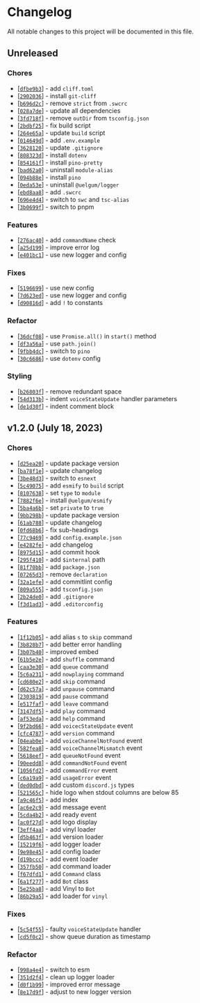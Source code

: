 # Changelog
All notable changes to this project will be documented in this file.

## Unreleased
### Chores
- [[`dfbe9b3`](https://github.com/wgumenyuk/test/commit/dfbe9b362432794db2f6f1ec6118389fd39c546b)] - add `cliff.toml`
- [[`2902036`](https://github.com/wgumenyuk/test/commit/2902036d98080435a034a82a6df69b6ebdd1e10a)] - install `git-cliff`
- [[`b696d2c`](https://github.com/wgumenyuk/test/commit/b696d2c1cc90889949e763b2a210f4be42ebf4de)] - remove `strict` from `.swcrc`
- [[`028a7de`](https://github.com/wgumenyuk/test/commit/028a7de6cd2d03ba6faa6c1c42ec24aff6dcbb45)] - update all dependencies
- [[`3fd718f`](https://github.com/wgumenyuk/test/commit/3fd718f30bcd29b7b41ff48ad2cdda7afda81b6a)] - remove `outDir` from `tsconfig.json`
- [[`2bdbf25`](https://github.com/wgumenyuk/test/commit/2bdbf25f24662a3a6a83f67e7b4e8c1b017f2c62)] - fix build script
- [[`264e65a`](https://github.com/wgumenyuk/test/commit/264e65af15186469695df4aae32a6cb5b5c158a5)] - update `build` script
- [[`014649d`](https://github.com/wgumenyuk/test/commit/014649dea1dd990f251d4d181f04f4ebb2fcc5fa)] - add `.env.example`
- [[`3628120`](https://github.com/wgumenyuk/test/commit/362812040b88f6b50e4f8be0f2deb788697e5f28)] - update `.gitignore`
- [[`808323d`](https://github.com/wgumenyuk/test/commit/808323dd874ae20d8465bfd9a15acb0474a718a1)] - install `dotenv`
- [[`854161f`](https://github.com/wgumenyuk/test/commit/854161fd606af40fc81748702994b8e89ac6f18d)] - install `pino-pretty`
- [[`bad62a0`](https://github.com/wgumenyuk/test/commit/bad62a037c3f323cfb658b9376c25a9e0062a98f)] - uninstall `module-alias`
- [[`094b88e`](https://github.com/wgumenyuk/test/commit/094b88eb1fa225df705762ab6ef9fb0dc0d2866b)] - install `pino`
- [[`0eda53e`](https://github.com/wgumenyuk/test/commit/0eda53e714312f03481035a48068d39fa8176f7c)] - uninstall `@uelgum/logger`
- [[`ebd8aa8`](https://github.com/wgumenyuk/test/commit/ebd8aa8ea65de53cfcd65a451cb3b84549bd6714)] - add `.swcrc`
- [[`696e4d4`](https://github.com/wgumenyuk/test/commit/696e4d45929720e1201b60d5057a8487afbc4d73)] - switch to `swc` and `tsc-alias`
- [[`3b0699f`](https://github.com/wgumenyuk/test/commit/3b0699fb432215ca98403dc0dbc38a8146ab4060)] - switch to pnpm

### Features
- [[`276ac40`](https://github.com/wgumenyuk/test/commit/276ac4081264b63b6c3d86d977c6070ffcb427a6)] - add `commandName` check
- [[`a25d199`](https://github.com/wgumenyuk/test/commit/a25d19971438ca8aad91c9f841dda49905019884)] - improve error log
- [[`e401bc1`](https://github.com/wgumenyuk/test/commit/e401bc130a803a6f5d3cd93dde897e59591cafa2)] - use new logger and config

### Fixes
- [[`5196699`](https://github.com/wgumenyuk/test/commit/51966990ed323f54baf3e15541d30d801dd8e822)] - use new config
- [[`7d623ed`](https://github.com/wgumenyuk/test/commit/7d623ed63c7c0fb3c3d54beff21df8a1ef01b557)] - use new logger and config
- [[`d90816d`](https://github.com/wgumenyuk/test/commit/d90816d138b3dee714f2a3dda2dcc82ff318e0d6)] - add `!` to constants

### Refactor
- [[`36dcf08`](https://github.com/wgumenyuk/test/commit/36dcf0839d10aac1d218213ab758a1ceb5371907)] - use `Promise.all()` in `start()` method
- [[`df3a56a`](https://github.com/wgumenyuk/test/commit/df3a56ab1cefc00530b2de55e560ea3398d43349)] - use `path.join()`
- [[`9fbb4dc`](https://github.com/wgumenyuk/test/commit/9fbb4dca61c1de283e5bc35a25b6c21ca24f58c6)] - switch to `pino`
- [[`30c6686`](https://github.com/wgumenyuk/test/commit/30c668628620d9bc4aaae3cb53d4d86fe8b8aafe)] - use `dotenv` config

### Styling
- [[`b26803f`](https://github.com/wgumenyuk/test/commit/b26803f975eea5cb272923329264dbee7c99d070)] - remove redundant space
- [[`54d313b`](https://github.com/wgumenyuk/test/commit/54d313bfb2da79612fbc60c0793eaaa1d6c92e22)] - indent `voiceStateUpdate` handler parameters
- [[`de1d30f`](https://github.com/wgumenyuk/test/commit/de1d30f09fa2ee086fca34746368ec54a2a5ec30)] - indent comment block

## v1.2.0 (July 18, 2023)
### Chores
- [[`d25ea20`](https://github.com/wgumenyuk/test/commit/d25ea2020430a74b3645d457cb3bb711cdbf2ab5)] - update package version
- [[`ba78f1e`](https://github.com/wgumenyuk/test/commit/ba78f1e28871617a98452359337b278a64bd7b72)] - update changelog
- [[`3be48d3`](https://github.com/wgumenyuk/test/commit/3be48d36b2c03d2329dfd31013b424f94399e4e5)] - switch to `esnext`
- [[`5c49075`](https://github.com/wgumenyuk/test/commit/5c49075bcb7a49f5f04ba75e94bb5474a41b809a)] - add `esmify` to `build` script
- [[`8107638`](https://github.com/wgumenyuk/test/commit/81076388880df4765a2d8f9c17a4907fb754f486)] - set `type` to `module`
- [[`7882f6e`](https://github.com/wgumenyuk/test/commit/7882f6e5ff6c4eebd57ed942f9153ca0c71dab33)] - install `@uelgum/esmify`
- [[`5ba4a6b`](https://github.com/wgumenyuk/test/commit/5ba4a6b17bd38b0ad12666af605f9f21e07397e4)] - set `private` to `true`
- [[`9bb298b`](https://github.com/wgumenyuk/test/commit/9bb298b584d0351da539698457a329f75af6fa34)] - update package version
- [[`61ab788`](https://github.com/wgumenyuk/test/commit/61ab7887a34f5eaebe79139c51ff36b1b76487a3)] - update changelog
- [[`0fd68b6`](https://github.com/wgumenyuk/test/commit/0fd68b6f42b44444d0d351c6d4726e1ae94c435a)] - fix sub-headings
- [[`77c9469`](https://github.com/wgumenyuk/test/commit/77c9469ad23edf26d808ef85f7f8b5ba930eb898)] - add `config.example.json`
- [[`e4282fe`](https://github.com/wgumenyuk/test/commit/e4282fe861acaedd54f1ddea7c90c4cc560a35df)] - add changelog
- [[`8975d15`](https://github.com/wgumenyuk/test/commit/8975d15c033aa0ec3951bef0e3701ca19c7e23a5)] - add commit hook
- [[`295f410`](https://github.com/wgumenyuk/test/commit/295f41035570c207f3dc3d285261a2283f46f550)] - add `$internal` path
- [[`81f70bb`](https://github.com/wgumenyuk/test/commit/81f70bbcf13b0635af3b9c34f2edab5788f1a443)] - add `package.json`
- [[`07265d3`](https://github.com/wgumenyuk/test/commit/07265d3307788a024a7f2ebf387b254112057eda)] - remove `declaration`
- [[`32a1efe`](https://github.com/wgumenyuk/test/commit/32a1efe2aed25a8daf9bd2e55068f737cb6f8147)] - add commitlint config
- [[`809a555`](https://github.com/wgumenyuk/test/commit/809a55503ba42ad8196d3924c3d1750b6667b064)] - add `tsconfig.json`
- [[`2b24de0`](https://github.com/wgumenyuk/test/commit/2b24de04be6001c3e7f102dbcd8c9e3de755f3c6)] - add `.gitignore`
- [[`f3d1ad3`](https://github.com/wgumenyuk/test/commit/f3d1ad3cee933282baff4370ffcfe3ec0f277a7a)] - add `.editorconfig`

### Features
- [[`1f12b05`](https://github.com/wgumenyuk/test/commit/1f12b051d940d2d720bddbc2f9625a0866d953d3)] - add alias `s` to `skip` command
- [[`3b828b7`](https://github.com/wgumenyuk/test/commit/3b828b73b2deaae6829998164f6018ead1466699)] - add better error handling
- [[`3b07b40`](https://github.com/wgumenyuk/test/commit/3b07b40b171d14451482e5441b40a43a6c1e9993)] - improved embed
- [[`61b5e2e`](https://github.com/wgumenyuk/test/commit/61b5e2e865a4df3ea2f44fdfd499d3c6f7d2b7d5)] - add `shuffle` command
- [[`caa3e30`](https://github.com/wgumenyuk/test/commit/caa3e305af7c4ca3b23d586c890c3155ac45d99d)] - add `queue` command
- [[`5c6a231`](https://github.com/wgumenyuk/test/commit/5c6a23170e3513945d67dcdcb779a925013afce3)] - add `nowplaying` command
- [[`cd680e2`](https://github.com/wgumenyuk/test/commit/cd680e29df73923f019b85d8f7c695bca56f9778)] - add `skip` command
- [[`d62c57a`](https://github.com/wgumenyuk/test/commit/d62c57a23c2291855a93d188f6774a93f8098de3)] - add `unpause` command
- [[`2303819`](https://github.com/wgumenyuk/test/commit/2303819754ddda56100bf27c9b6b1145517626fa)] - add `pause` command
- [[`e517faf`](https://github.com/wgumenyuk/test/commit/e517faf506608177238fd28ffd8b6212568d0943)] - add `leave` command
- [[`3147df5`](https://github.com/wgumenyuk/test/commit/3147df51a21b0a54792ce064025b18996fbf977e)] - add `play` command
- [[`af53eda`](https://github.com/wgumenyuk/test/commit/af53edada31dfde21ecf05c079e7356980056a7f)] - add `help` command
- [[`9f2bd66`](https://github.com/wgumenyuk/test/commit/9f2bd66a1f15f3b446225bf485de8c7b7e1456a5)] - add `voicecStateUpdate` event
- [[`cfc4787`](https://github.com/wgumenyuk/test/commit/cfc478741bee043a226d27ef696af69c5c35c967)] - add `version` command
- [[`04eab0e`](https://github.com/wgumenyuk/test/commit/04eab0ef2c2ecd8c95259bc5fbd092981dec3d54)] - add `voiceChannelNotFound` event
- [[`582fea8`](https://github.com/wgumenyuk/test/commit/582fea8be15413bd1b0e307130c2f4b598576ff9)] - add `voiceChannelMismatch` event
- [[`5618eef`](https://github.com/wgumenyuk/test/commit/5618eefc289ef0f9030b648c9a14d828d750ff1d)] - add `queueNotFound` event
- [[`90eedd8`](https://github.com/wgumenyuk/test/commit/90eedd8c5a691f43c54bc135a733b601ba67aa39)] - add `commandNotFound` event
- [[`1056fd2`](https://github.com/wgumenyuk/test/commit/1056fd29fb6b478363bf631190907e37d42a5f05)] - add `commandError` event
- [[`c6a19a9`](https://github.com/wgumenyuk/test/commit/c6a19a96d759e9ef88cf524facaf3ac8f1c244fa)] - add `usageError` event
- [[`ded0dbd`](https://github.com/wgumenyuk/test/commit/ded0dbd57a4f91e965c893ec3c1a1da2535c044b)] - add custom `discord.js` types
- [[`521565c`](https://github.com/wgumenyuk/test/commit/521565c924b635373be03bc4ff1cbc69451b706d)] - hide logo when stdout columns are below 85
- [[`a9c46f5`](https://github.com/wgumenyuk/test/commit/a9c46f5f3a951f1c00d6efa3dedd33ec978d4ad8)] - add index
- [[`ac6e2c9`](https://github.com/wgumenyuk/test/commit/ac6e2c95180a989255d83e1ad2373e1863cdc416)] - add message event
- [[`5cda4b2`](https://github.com/wgumenyuk/test/commit/5cda4b287487551b42d2b9beb8935fb388448bfe)] - add ready event
- [[`ac0f27d`](https://github.com/wgumenyuk/test/commit/ac0f27d00074e8d0758534153b8c79025650d18f)] - add logo display
- [[`3eff4aa`](https://github.com/wgumenyuk/test/commit/3eff4aac2ca076bc3979c4285e09885a53dcede6)] - add vinyl loader
- [[`d5b463f`](https://github.com/wgumenyuk/test/commit/d5b463fc9e221b64a55deaca2ec34af15ff03e6b)] - add version loader
- [[`15219f6`](https://github.com/wgumenyuk/test/commit/15219f6036d35188324c36490fa94dea5a61007c)] - add logger loader
- [[`9e98e45`](https://github.com/wgumenyuk/test/commit/9e98e45b6f9e64d1d09cfedaa9ff9f82a3fadc7f)] - add config loader
- [[`d19bccc`](https://github.com/wgumenyuk/test/commit/d19bccc6bbde199dd7db0d884ed3302de16242d2)] - add event loader
- [[`357fb50`](https://github.com/wgumenyuk/test/commit/357fb504272e78c1df967d21073c69c343060ea5)] - add command loader
- [[`f67dfd1`](https://github.com/wgumenyuk/test/commit/f67dfd126a5c7bc3800c9e26693006a16e7fc411)] - add `Command` class
- [[`6a1f277`](https://github.com/wgumenyuk/test/commit/6a1f2776daf6b72fcc5b279db807a7cfd0ee27cb)] - add `Bot` class
- [[`5e25ba8`](https://github.com/wgumenyuk/test/commit/5e25ba8b3693131f831d466aa733ae2989796235)] - add Vinyl to `Bot`
- [[`86b29a5`](https://github.com/wgumenyuk/test/commit/86b29a543a4cf83ecfbdd81280622f7fc8104a86)] - add loader for `vinyl`

### Fixes
- [[`5c54f55`](https://github.com/wgumenyuk/test/commit/5c54f55879b9d73239ae1e0c16029a53559d8fed)] - faulty `voiceStateUpdate` handler
- [[`cd5f0c2`](https://github.com/wgumenyuk/test/commit/cd5f0c21bb1dc7cde6fc91c11b79a5fe57ab6dea)] - show queue duration as timestamp

### Refactor
- [[`998a4e4`](https://github.com/wgumenyuk/test/commit/998a4e42d6403d3edcf82e8a1479c27cbe854622)] - switch to esm
- [[`351d2f4`](https://github.com/wgumenyuk/test/commit/351d2f481e9177f05410763ec17e974f6c40ee51)] - clean up logger loader
- [[`d0f1b99`](https://github.com/wgumenyuk/test/commit/d0f1b99aa71efdbfe0650d39b5835e7049d49bf8)] - improved error message
- [[`8e17d9f`](https://github.com/wgumenyuk/test/commit/8e17d9f24201cd9e97a21fd6076a600e09904e56)] - adjust to new logger version

<!-- generated by git-cliff -->